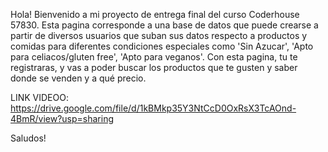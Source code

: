 Hola! Bienvenido a mi proyecto de entrega final del curso Coderhouse 57830.
Esta pagina corresponde a una base de datos que puede crearse a partir de diversos usuarios que suban sus datos respecto a productos y comidas para diferentes condiciones especiales como 'Sin Azucar', 'Apto para celiacos/gluten free', 'Apto para veganos'. 
Con esta pagina, tu te registraras, y vas a poder buscar los productos que te gusten y saber donde se venden y a qué precio.

LINK VIDEOO: https://drive.google.com/file/d/1kBMkp35Y3NtCcD0OxRsX3TcAOnd-4BmR/view?usp=sharing

Saludos!
